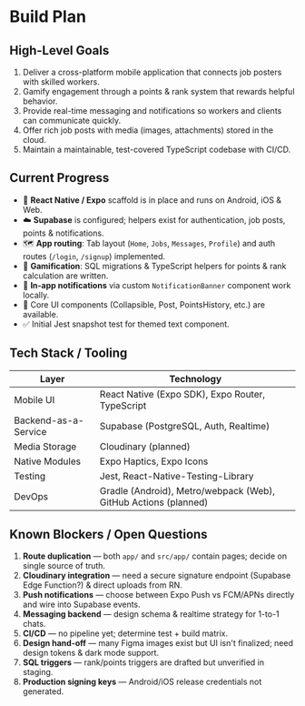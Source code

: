 # Build Plan

## High-Level Goals

1. Deliver a cross-platform mobile application that connects job posters with skilled workers.
2. Gamify engagement through a points & rank system that rewards helpful behavior.
3. Provide real-time messaging and notifications so workers and clients can communicate quickly.
4. Offer rich job posts with media (images, attachments) stored in the cloud.
5. Maintain a maintainable, test-covered TypeScript codebase with CI/CD.

## Current Progress

- 📱 **React Native / Expo** scaffold is in place and runs on Android, iOS & Web.
- ☁️ **Supabase** is configured; helpers exist for authentication, job posts, points & notifications.
- 🗺️ **App routing**: Tab layout (`Home`, `Jobs`, `Messages`, `Profile`) and auth routes (`/login`, `/signup`) implemented.
- 🏅 **Gamification**: SQL migrations & TypeScript helpers for points & rank calculation are written.
- 🔔 **In-app notifications** via custom `NotificationBanner` component work locally.
- 🧩 Core UI components (Collapsible, Post, PointsHistory, etc.) are available.
- ✅ Initial Jest snapshot test for themed text component.

## Tech Stack / Tooling

| Layer | Technology |
|-------|------------|
| Mobile UI | React Native (Expo SDK), Expo Router, TypeScript |
| Backend-as-a-Service | Supabase (PostgreSQL, Auth, Realtime) |
| Media Storage | Cloudinary (planned) |
| Native Modules | Expo Haptics, Expo Icons |
| Testing | Jest, React-Native-Testing-Library |
| DevOps | Gradle (Android), Metro/webpack (Web), GitHub Actions (planned) |

## Known Blockers / Open Questions

1. **Route duplication** — both `app/` and `src/app/` contain pages; decide on single source of truth.
2. **Cloudinary integration** — need a secure signature endpoint (Supabase Edge Function?) & direct uploads from RN.
3. **Push notifications** — choose between Expo Push vs FCM/APNs directly and wire into Supabase events.
4. **Messaging backend** — design schema & realtime strategy for 1-to-1 chats.
5. **CI/CD** — no pipeline yet; determine test + build matrix.
6. **Design hand-off** — many Figma images exist but UI isn't finalized; need design tokens & dark mode support.
7. **SQL triggers** — rank/points triggers are drafted but unverified in staging.
8. **Production signing keys** — Android/iOS release credentials not generated. 
